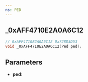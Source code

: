 ```yaml
---
ns: PED
---
```

## _0xAFF4710E2A0A6C12

```c
// 0xAFF4710E2A0A6C12 0x728D3D53
void _0xAFF4710E2A0A6C12(Ped ped);
```


## Parameters
* **ped**: 

